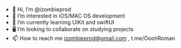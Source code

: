- 👋 Hi, I’m @izombieprod
- 👀 I’m interested in iOS/MAC OS development
- 🌱 I’m currently learning UIKit and swiftUI
- 🖥 I’m looking to collaborate on studying projects
- 📫 How to reach me izombieprod@gmail.com , t.me/OoohRoman

<!---
izombieprod/izombieprod is a ✨ special ✨ repository because its `README.md` (this file) appears on your GitHub profile.
You can click the Preview link to take a look at your changes.
--->
